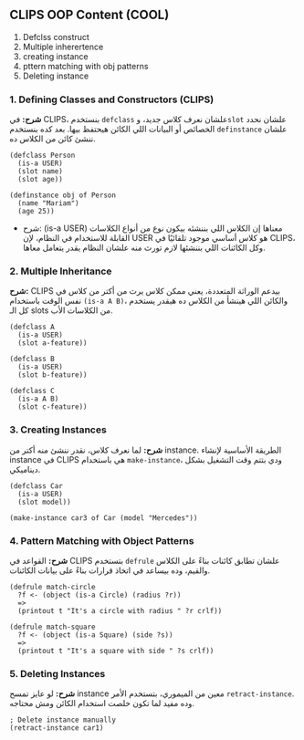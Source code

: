 ## CLIPS OOP Content (COOL)

1. Defclss construct
2. Multiple inherertence
3. creating instance
4. pttern matching with obj patterns
5. Deleting instance

### 1. Defining Classes and Constructors (CLIPS)

**شرح:**
في CLIPS، بنستخدم `defclass` علشان نعرف كلاس جديد، و`slot` علشان نحدد الخصائص أو البيانات اللي الكائن هيحتفظ بيها. بعد كده بنستخدم `definstance` علشان ننشئ كائن من الكلاس ده.

```clips
(defclass Person
  (is-a USER)
  (slot name)
  (slot age))

(definstance obj of Person
  (name "Mariam")
  (age 25))
```
- شرح:
(is-a USER) معناها إن الكلاس اللي بننشئه بيكون نوع من أنواع الكلاسات القابلة للاستخدام في النظام، لإن USER هو كلاس أساسي موجود تلقائيًا في CLIPS، وكل الكائنات اللي بننشئها لازم تورث منه علشان النظام يقدر يتعامل معاها.


### 2. Multiple Inheritance

**شرح:**
CLIPS بيدعم الوراثة المتعددة، يعني ممكن كلاس يرث من أكتر من كلاس في نفس الوقت باستخدام `(is-a A B)`، والكائن اللي هينشأ من الكلاس ده هيقدر يستخدم كل الـ slots من الكلاسات الأب.

```clips
(defclass A
  (is-a USER)
  (slot a-feature))

(defclass B
  (is-a USER)
  (slot b-feature))

(defclass C
  (is-a A B)
  (slot c-feature))

```

### 3. Creating Instances

**شرح:**
لما نعرف كلاس، نقدر ننشئ منه أكتر من instance. الطريقة الأساسية لإنشاء instance في CLIPS هي باستخدام `make-instance`، ودي بتتم وقت التشغيل بشكل ديناميكي.

```clips
(defclass Car
  (is-a USER)
  (slot model))

(make-instance car3 of Car (model "Mercedes"))
```

### 4. Pattern Matching with Object Patterns

**شرح:**
القواعد في CLIPS بتستخدم `defrule` علشان تطابق كائنات بناءً على الكلاس والقيم، وده بيساعد في اتخاذ قرارات بناءً على بيانات الكائنات.

```clips
(defrule match-circle
  ?f <- (object (is-a Circle) (radius ?r))
  =>
  (printout t "It's a circle with radius " ?r crlf))

(defrule match-square
  ?f <- (object (is-a Square) (side ?s))
  =>
  (printout t "It's a square with side " ?s crlf))
```

### 5. Deleting Instances

**شرح:**
لو عايز تمسح instance معين من الميموري، بتستخدم الأمر `retract-instance`. وده مفيد لما تكون خلصت استخدام الكائن ومش محتاجه.

```clips
; Delete instance manually
(retract-instance car1)
```
